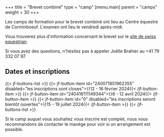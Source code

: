 +++
title = "Brevet combiné"
type = "camp"
[menu.main]
  parent = "camps"
  weight = 30
+++

Les camps de formation pour le brevet combiné ont lieu
au Centre équestre de Corminboeuf. L'examen ont lieu le vendredi après-midi.

Vous trouverez plus d'information concernant le brevet sur le [site de swiss equestrian](https://www.swiss-equestrian.ch/fr/Sport/Brevets/Combine.html).

Si vous avez des questions, n'hésitez pas à appeler Joêlle Brahier au +41 79 332 07 97.

## Dates et inscriptions

{{< jf-buttons-list >}}
{{< jf-button-item id="240071851962355" disabled="les inscriptions sont closes">}}12 - 16 février 2024{{< /jf-button-item >}}
{{< jf-button-item id="240416111149344">}}8 - 12 avril 2024{{< /jf-button-item >}}
{{< jf-button-item id="0" disabled="les inscriptions seront bientôt ouvertes">}}15 - 19 juillet 2024{{< /jf-button-item >}}
{{< /jf-buttons-list >}}

Si le camp auquel vous souhaitez vous inscrire est complet, nous vous recommandons
de contacter le manège pour voir si un arrangement est possible.